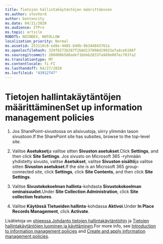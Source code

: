 ```yaml
---
title: Tietojen hallintakäytäntöjen määrittäminen
ms.author: stevhord
author: bentoncity
ms.date: 04/21/2020
ms.audience: ITPro
ms.topic: article
ROBOTS: NOINDEX, NOFOLLOW
localization_priority: Normal
ms.assetid: 253110c8-ed8e-4485-b40b-0b344843762a
ms.openlocfilehash: 329f8273b287f2b8d137098d29933afa4ce6188f
ms.sourcegitcommit: 286000b588adef1bbbb28337a9d9e087ec783fa2
ms.translationtype: MT
ms.contentlocale: fi-FI
ms.lasthandoff: 04/27/2020
ms.locfileid: "43912747"
---
```

# <a name="set-up-information-management-policies"></a><span data-ttu-id="e72c6-102">Tietojen hallintakäytäntöjen määrittäminen</span><span class="sxs-lookup"><span data-stu-id="e72c6-102">Set up information management policies</span></span>

1. <span data-ttu-id="e72c6-103">Jos SharePoint-sivustossa on alisivustoja, siirry ylimmän tason sivustoon.</span><span class="sxs-lookup"><span data-stu-id="e72c6-103">If the SharePoint site has subsites, browse to the top-level site.</span></span>
    
2. <span data-ttu-id="e72c6-104">Valitse **Asetukset**ja valitse sitten **Sivuston asetukset**.</span><span class="sxs-lookup"><span data-stu-id="e72c6-104">Click **Settings**, and then click **Site Settings**.</span></span> <span data-ttu-id="e72c6-105">Jos sivusto on Microsoft 365 -ryhmään yhdistetty sivusto, valitse **Asetukset**, valitse **Sivuston sisältö**ja valitse sitten **Sivuston asetukset**.</span><span class="sxs-lookup"><span data-stu-id="e72c6-105">If the site is an Microsoft 365 group-connected site, click **Settings**, click **Site Contents**, and then click **Site Settings**.</span></span>
    
3. <span data-ttu-id="e72c6-106">Valitse **Sivustokokoelman hallinta**-kohdasta **Sivustokokoelman ominaisuudet**.</span><span class="sxs-lookup"><span data-stu-id="e72c6-106">Under **Site Collection Administration**, click **Site collection features**.</span></span>
    
4. <span data-ttu-id="e72c6-107">Valitse **Käytössä Tietueiden hallinta**-kohdassa **Aktivoi**.</span><span class="sxs-lookup"><span data-stu-id="e72c6-107">Under **In Place Records Management**, click **Activate**.</span></span>
    
<span data-ttu-id="e72c6-108">Lisätietoja on [ohjeessa Johdanto tietojen hallintakäytäntöihin](https://go.microsoft.com/fwlink/?linkid=404239) ja [Tietojen hallintakäytäntöjen luominen ja käyttäminen](https://go.microsoft.com/fwlink/?linkid=2003916).</span><span class="sxs-lookup"><span data-stu-id="e72c6-108">For more info, see [Introduction to information management policies](https://go.microsoft.com/fwlink/?linkid=404239) and [Create and apply information management policies](https://go.microsoft.com/fwlink/?linkid=2003916).</span></span>
  

